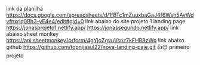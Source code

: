 link da planilha 
https://docs.google.com/spreadsheets/d/1fBTc1mZuuxbaGaJ4f6Wsh5AvWdvfnxrjq0Bh3-yE4e4/edit#gid=0
link abaixo  do site projeto 1 landing page
https://jonasprojeto1.netlify.app/
https://jonassegundo.netlify.app/
link abaixo sheet monkey
https://api.sheetmonkey.io/form/4gYjoZgvuVsnz7kFHB9zWp
link abaixo github
https://github.com/topnijasul22/nova-landing-paje.git
👍😊
primeiro projeto

